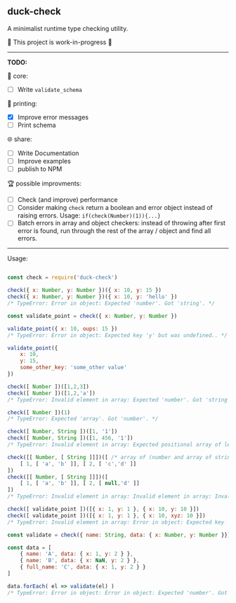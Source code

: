 ## duck-check

A minimalist runtime type checking utility.

🚧 This project is work-in-progress 🚧

___

<b>TODO:</b>

🚧 core:
- [ ] Write `validate_schema`


🎨 printing:
- [x] Improve error messages
- [ ] Print schema 

🌐 share:
- [ ] Write Documentation
- [ ] Improve examples
- [ ] publish to NPM

🏆 possible improvments: 
- [ ] Check (and improve) performance 
- [ ] Consider making `check` return a boolean and error object instead of raising errors. 
Usage: `if(check(Number)(1)){...}`
- [ ] Batch errors in array and object checkers: instead of throwing after first error is found, run through the rest of the array / object and find all errors.
___

Usage:

```js

const check = require('duck-check')

check({ x: Number, y: Number })({ x: 10, y: 15 })
check({ x: Number, y: Number })({ x: 10, y: 'hello' }) 
/* TypeError: Error in object: Expected 'number'. Got 'string'. */

const validate_point = check({ x: Number, y: Number })

validate_point({ x: 10, oups: 15 }) 
/* TypeError: Error in object: Expected key 'y' but was undefined.. */

validate_point({
    x: 10, 
    y: 15, 
    some_other_key: 'some_other value'
})

check([ Number ])([1,2,3])
check([ Number ])([1,2,'a']) 
/* TypeError: Invalid element in array: Expected 'number'. Got 'string'. */

check([ Number ])(1) 
/* TypeError: Expected 'array'. Got 'number'. */

check([ Number, String ])([1, '1'])
check([ Number, String ])([1, 456, '1']) 
/* TypeError: Invalid element in array: Expected positional array of length '2'. Got array of length '3'. */

check([[ Number, [ String ]]])([ /* array of (number and array of string) */
    [ 1, [ 'a', 'b' ]], [ 2, [ 'c','d' ]]
])
check([[ Number, [ String ]]])([
    [ 1, [ 'a', 'b' ]], [ 2, [ null,'d' ]]
]) 
/* TypeError: Invalid element in array: Invalid element in array: Invalid element in array: Expected 'string'. Got 'null'. */

check([ validate_point ])([{ x: 1, y: 1 }, { x: 10, y: 10 }])
check([ validate_point ])([{ x: 1, y: 1 }, { x: 10, xyz: 10 }]) 
/* TypeError: Invalid element in array: Error in object: Expected key 'y' but was undefined */

const validate = check({ name: String, data: { x: Number, y: Number }})

const data = [
    { name: 'A', data: { x: 1, y: 2 } },
    { name: 'B', data: { x: NaN, y: 2 } },
    { full_name: 'C', data: { x: 1, y: 2 } }
] 

data.forEach( el => validate(el) ) 
/* TypeError: Error in object: Error in object: Expected 'number'. Got 'NaN'. */

```

